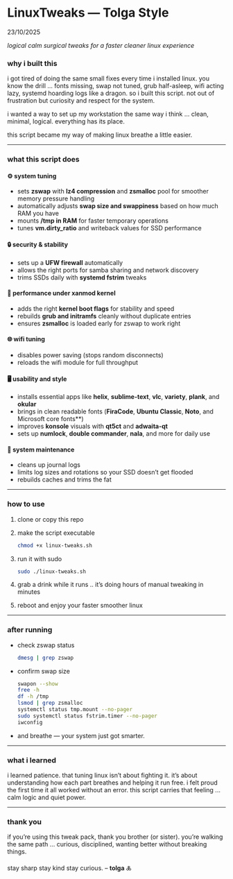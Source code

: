 # LinuxTweaks — Tolga Style
23/10/2025

*logical calm surgical tweaks for a faster cleaner linux experience*

### why i built this

i got tired of doing the same small fixes every time i installed linux.
you know the drill ... fonts missing, swap not tuned, grub half-asleep, wifi acting lazy, systemd hoarding logs like a dragon.
so i built this script. not out of frustration but curiosity and respect for the system.

i wanted a way to set up my workstation the same way i think ...
clean, minimal, logical. everything has its place.

this script became my way of making linux breathe a little easier.

---

### what this script does

#### ⚙️ system tuning

* sets **zswap** with **lz4 compression** and **zsmalloc** pool for smoother memory pressure handling
* automatically adjusts **swap size and swappiness** based on how much RAM you have
* mounts **/tmp in RAM** for faster temporary operations
* tunes **vm.dirty_ratio** and writeback values for SSD performance

#### 🔒 security & stability

* sets up a **UFW firewall** automatically
* allows the right ports for samba sharing and network discovery
* trims SSDs daily with **systemd fstrim** tweaks

#### 🧠 performance under xanmod kernel

* adds the right **kernel boot flags** for stability and speed
* rebuilds **grub and initramfs** cleanly without duplicate entries
* ensures **zsmalloc** is loaded early for zswap to work right

#### 🌐 wifi tuning

* disables power saving (stops random disconnects)
* reloads the wifi module for full throughput

#### 🖥️ usability and style

* installs essential apps like **helix**, **sublime-text**, **vlc**, **variety**, **plank**, and **okular**
* brings in clean readable fonts (**FiraCode**, **Ubuntu Classic**, **Noto**, and Microsoft core fonts**)
* improves **konsole** visuals with **qt5ct** and **adwaita-qt**
* sets up **numlock**, **double commander**, **nala**, and more for daily use

#### 🧹 system maintenance

* cleans up journal logs
* limits log sizes and rotations so your SSD doesn’t get flooded
* rebuilds caches and trims the fat

---

### how to use

1. clone or copy this repo
2. make the script executable

   ```bash
   chmod +x linux-tweaks.sh
   ```
3. run it with sudo

   ```bash
   sudo ./linux-tweaks.sh
   ```
4. grab a drink while it runs .. it’s doing hours of manual tweaking in minutes
5. reboot and enjoy your faster smoother linux

---

### after running

* check zswap status

  ```bash
  dmesg | grep zswap
  ```
* confirm swap size

  ```bash
  swapon --show
  free -h
  df -h /tmp
  lsmod | grep zsmalloc  
  systemctl status tmp.mount --no-pager
  sudo systemctl status fstrim.timer --no-pager  
  iwconfig  
  ```
* and breathe — your system just got smarter.

---

### what i learned

i learned patience. that tuning linux isn’t about fighting it.
it’s about understanding how each part breathes and helping it run free.
i felt proud the first time it all worked without an error.
this script carries that feeling ... calm logic and quiet power.

---

### thank you

if you’re using this tweak pack, thank you brother (or sister).
you’re walking the same path ... curious, disciplined, wanting better without breaking things.

stay sharp stay kind stay curious.
– **tolga** 🜏
